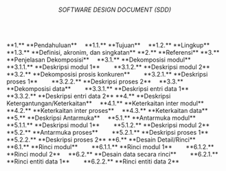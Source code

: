 <center><h6>SOFTWARE DESIGN DOCUMENT (SDD)</h6></center>
<br>
<br>
**1.** **Pendahuluan**
	&emsp;**1.1.** **Tujuan**
	&emsp;**1.2.** **Lingkup**
	&emsp;**1.3.** **Definisi, akronim, dan singkatan**
**2.** **Referensi**
**3.** **Penjelasan Dekomposisi**
	&emsp;**3.1.** **Dekomposisi modul**
		&emsp;&emsp;**3.1.1.** **Deskripsi modul 1**
		&emsp;&emsp;**3.1.2.** **Deskripsi modul 2**
	&emsp;**3.2.** **Dekomposisi prosis konkuren**
		&emsp;&emsp;**3.2.1.** **Deskripsi proses 1**
		&emsp;&emsp;**3.2.2.** **Deskripsi proses 2**
	&emsp;**3.3.** **Dekomposisi data**
		&emsp;&emsp;**3.3.1.** **Deskripsi entri data 1**
		&emsp;&emsp;**3.3.2.** **Deskripsi entri data 2**
**4.** **Deskripsi Ketergantungan/Keterkaitan**
	&emsp;**4.1.** **Keterkaitan inter modul**
	&emsp;**4.2.** **Keterkaitan inter proses**
	&emsp;**4.3.** **Keterkaitan data**
**5.** **Deskripsi Antarmuka**
	&emsp;**5.1.** **Antarmuka modul**
		&emsp;&emsp;**5.1.1.** **Deskripsi modul 1**
		&emsp;&emsp;**5.1.2.** **Deskripsi modul 2**
	&emsp;**5.2.** **Antarmuka proses**
		&emsp;&emsp;**5.2.1.** **Deskripsi proses 1**
		&emsp;&emsp;**5.2.2.** **Deskripsi proses 2**
**6.** **Desain Detail/Rinci**
	&emsp;**6.1.** **Rinci modul**
		&emsp;&emsp;**6.1.1.** **Rinci modul 1**
		&emsp;&emsp;**6.1.2.** **Rinci modul 2**
	&emsp;**6.2.** **Desain data secara rinci**
		&emsp;&emsp;**6.2.1.** **Rinci entiti data 1**
		&emsp;&emsp;**6.2.2.** **Rinci entiti data 2**




